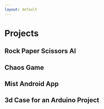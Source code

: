 ```yaml
---
layout: default
---
```


# Projects

## Rock Paper Scissors AI

## Chaos Game

## Mist Android App

## 3d Case for an Arduino Project
